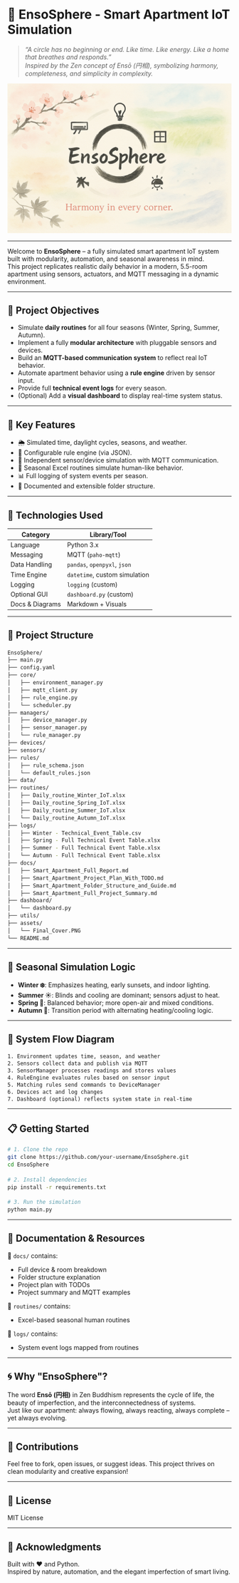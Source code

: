 # 🧿 EnsoSphere - Smart Apartment IoT Simulation

> *“A circle has no beginning or end. Like time. Like energy. Like a home that breathes and responds.”*  
> *Inspired by the Zen concept of Ensō (円相), symbolizing harmony, completeness, and simplicity in complexity.*

![Smart Apartment Cover](assets/Final_Cover.PNG)

---

Welcome to **EnsoSphere** – a fully simulated smart apartment IoT system built with modularity, automation, and seasonal awareness in mind.  
This project replicates realistic daily behavior in a modern, 5.5-room apartment using sensors, actuators, and MQTT messaging in a dynamic environment.

---

## 🎯 Project Objectives

- Simulate **daily routines** for all four seasons (Winter, Spring, Summer, Autumn).
- Implement a fully **modular architecture** with pluggable sensors and devices.
- Build an **MQTT-based communication system** to reflect real IoT behavior.
- Automate apartment behavior using a **rule engine** driven by sensor input.
- Provide full **technical event logs** for every season.
- (Optional) Add a **visual dashboard** to display real-time system status.

---

## 🧠 Key Features

- 🌦️ Simulated time, daylight cycles, seasons, and weather.
- 🧩 Configurable rule engine (via JSON).
- 🧱 Independent sensor/device simulation with MQTT communication.
- 📆 Seasonal Excel routines simulate human-like behavior.
- 📊 Full logging of system events per season.
- 📁 Documented and extensible folder structure.

---

## 🧰 Technologies Used

| Category       | Library/Tool        |
|----------------|---------------------|
| Language       | Python 3.x          |
| Messaging      | MQTT (`paho-mqtt`)  |
| Data Handling  | `pandas`, `openpyxl`, `json` |
| Time Engine    | `datetime`, custom simulation |
| Logging        | `logging` (custom)  |
| Optional GUI   | `dashboard.py` (custom) |
| Docs & Diagrams| Markdown + Visuals  |

---

## 📂 Project Structure

```bash
EnsoSphere/
├── main.py
├── config.yaml
├── core/
│   ├── environment_manager.py
│   ├── mqtt_client.py
│   ├── rule_engine.py
│   └── scheduler.py
├── managers/
│   ├── device_manager.py
│   ├── sensor_manager.py
│   └── rule_manager.py
├── devices/
├── sensors/
├── rules/
│   ├── rule_schema.json
│   └── default_rules.json
├── data/
├── routines/
│   ├── Daily_routine_Winter_IoT.xlsx
│   ├── Daily_routine_Spring_IoT.xlsx
│   ├── Daily_routine_Summer_IoT.xlsx
│   └── Daily_routine_Autumn_IoT.xlsx
├── logs/
│   ├── Winter - Technical_Event_Table.csv
│   ├── Spring - Full Technical Event Table.xlsx
│   ├── Summer - Full Technical Event Table.xlsx
│   └── Autumn - Full Technical Event Table.xlsx
├── docs/
│   ├── Smart_Apartment_Full_Report.md
│   ├── Smart_Apartment_Project_Plan_With_TODO.md
│   ├── Smart_Apartment_Folder_Structure_and_Guide.md
│   ├── Smart_Apartment_Full_Project_Summary.md
├── dashboard/
│   └── dashboard.py
├── utils/
├── assets/
│   └── Final_Cover.PNG
└── README.md
```

---

## 📅 Seasonal Simulation Logic

- **Winter ❄️**: Emphasizes heating, early sunsets, and indoor lighting.
- **Summer ☀️**: Blinds and cooling are dominant; sensors adjust to heat.
- **Spring 🌼**: Balanced behavior; more open-air and mixed conditions.
- **Autumn 🍂**: Transition period with alternating heating/cooling logic.

---

## 🔁 System Flow Diagram

```text
1. Environment updates time, season, and weather
2. Sensors collect data and publish via MQTT
3. SensorManager processes readings and stores values
4. RuleEngine evaluates rules based on sensor input
5. Matching rules send commands to DeviceManager
6. Devices act and log changes
7. Dashboard (optional) reflects system state in real-time
```

---

## 📋 Getting Started

```bash
# 1. Clone the repo
git clone https://github.com/your-username/EnsoSphere.git
cd EnsoSphere

# 2. Install dependencies
pip install -r requirements.txt

# 3. Run the simulation
python main.py
```

---

## 📘 Documentation & Resources

📁 `docs/` contains:
- Full device & room breakdown
- Folder structure explanation
- Project plan with TODOs
- Project summary and MQTT examples

📁 `routines/` contains:
- Excel-based seasonal human routines

📁 `logs/` contains:
- System event logs mapped from routines

---

## 🌀 Why "EnsoSphere"?

The word **Ensō (円相)** in Zen Buddhism represents the cycle of life, the beauty of imperfection, and the interconnectedness of systems.  
Just like our apartment: always flowing, always reacting, always complete – yet always evolving.

---

## 🧩 Contributions

Feel free to fork, open issues, or suggest ideas. This project thrives on clean modularity and creative expansion!

---

## 📜 License

MIT License

---

## 🙏 Acknowledgments

Built with ❤️ and Python.  
Inspired by nature, automation, and the elegant imperfection of smart living.